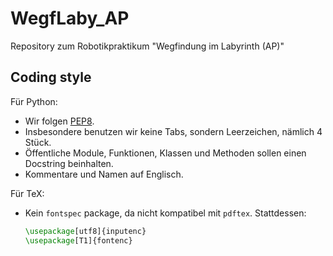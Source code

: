 WegfLaby_AP
===========

Repository zum Robotikpraktikum "Wegfindung im Labyrinth (AP)"

Coding style
----------

Für Python:

* Wir folgen [PEP8](http://legacy.python.org/dev/peps/pep-0008/).
* Insbesondere benutzen wir keine Tabs, sondern Leerzeichen, nämlich 4 Stück.
* Öffentliche Module, Funktionen, Klassen und Methoden sollen einen Docstring beinhalten.
* Kommentare und Namen auf Englisch.

Für TeX:

* Kein `fontspec` package, da nicht kompatibel mit `pdftex`. Stattdessen:
  
  ```tex
  \usepackage[utf8]{inputenc} 
  \usepackage[T1]{fontenc}
  ```

